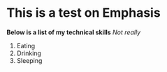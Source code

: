 # This is a test on **Emphasis**

**Below is a list of my technical skills** _Not really_
1. Eating
2. Drinking
3. Sleeping
